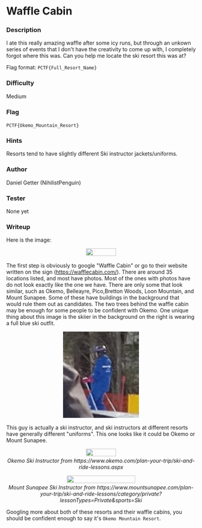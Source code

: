 # Waffle Cabin

### Description
I ate this really amazing waffle after some icy runs, but through an unkown series of events that I don't have the creativity to come up with, I completely forgot where this was. Can you help me locate the ski resort this was at?

Flag format: `PCTF{Full_Resort_Name}`

### Difficulty
Medium

### Flag
`PCTF{Okemo_Mountain_Resort}`

### Hints
Resorts tend to have slightly different Ski instructor jackets/uniforms.

### Author
Daniel Getter (NihilistPenguin)

### Tester
None yet

### Writeup

Here is the image:

<p align="center"><img src="https://github.com/MasonCompetitiveCyber/PatriotCTF2022-Public/raw/main/Recon/Waffle%20Cabin/challenge.png" width=40%  height=40%></p>

The first step is obviously to google "Waffle Cabin" or go to their website written on the sign (https://wafflecabin.com/). There are around 35 locations listed, and most have photos. Most of the ones with photos have do not look exactly like the one we have. There are only some that look similar, such as Okemo, Belleayre, Pico,Bretton Woods, Loon Mountain, and Mount Sunapee. Some of these have buildings in the background that would rule them out as candidates. The two trees behind the waffle cabin may be enough for some people to be confident with Okemo. One unique thing about this image is the skiier in the background on the right is wearing a full blue ski outfit.

<p align="center"><img src="https://github.com/MasonCompetitiveCyber/PatriotCTF2022-Public/raw/main/writeup-images/ski_instructor_from_pic.png" width=40%  height=40%></p>

This guy is actually a ski instructor, and ski instructors at different resorts have generally different "uniforms". This one looks like it could be Okemo or Mount Sunapee. 

<p align="center">
    <img src="https://dam-assets.vailresorts.com/is/image/vailresorts/20201220_OK_Employee_004_1002x668?wid=360&fit=constrain,1&fmt=png-alpha&resMode=sharp2&dpr=on,1" width=40%  height=40%><br>
    <em>Okemo Ski Instructor from https://www.okemo.com/plan-your-trip/ski-and-ride-lessons.aspx</em>
</p>

<p align="center">
    <img src="https://dam-assets.vailresorts.com/is/image/vailresorts/20200224_MS_Davies_026_1002x668?wid=585&fit=constrain,1&fmt=png-alpha&resMode=sharp2&dpr=on,1" width=60%  height=60%><br>
    <em>Mount Sunapee Ski Instructor from https://www.mountsunapee.com/plan-your-trip/ski-and-ride-lessons/category/private?lessonTypes=Private&sports=Ski</em>
</p>

Googling more about both of these resorts and their waffle cabins, you should be confident enough to say it's `Okemo Mountain Resort`.  
